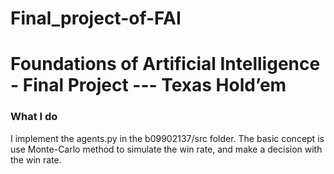 # Final_project-of-FAI
# Foundations of Artificial Intelligence - Final Project --- Texas Hold’em

### What I do
I implement the agents.py in the b09902137/src folder.
The basic concept is use Monte-Carlo method to simulate the win rate, and make a decision with the win rate.

